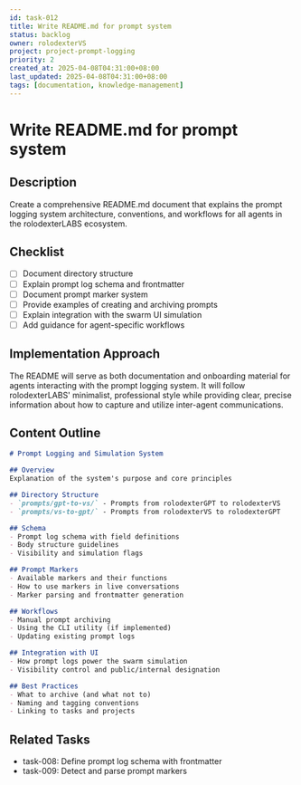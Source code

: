 ```yaml
---
id: task-012
title: Write README.md for prompt system
status: backlog
owner: rolodexterVS
project: project-prompt-logging
priority: 2
created_at: 2025-04-08T04:31:00+08:00
last_updated: 2025-04-08T04:31:00+08:00
tags: [documentation, knowledge-management]
---
```


# Write README.md for prompt system

## Description
Create a comprehensive README.md document that explains the prompt logging system architecture, conventions, and workflows for all agents in the rolodexterLABS ecosystem.

## Checklist
- [ ] Document directory structure
- [ ] Explain prompt log schema and frontmatter
- [ ] Document prompt marker system
- [ ] Provide examples of creating and archiving prompts
- [ ] Explain integration with the swarm UI simulation
- [ ] Add guidance for agent-specific workflows

## Implementation Approach
The README will serve as both documentation and onboarding material for agents interacting with the prompt logging system. It will follow rolodexterLABS' minimalist, professional style while providing clear, precise information about how to capture and utilize inter-agent communications.

## Content Outline

```md
# Prompt Logging and Simulation System

## Overview
Explanation of the system's purpose and core principles

## Directory Structure
- `prompts/gpt-to-vs/` - Prompts from rolodexterGPT to rolodexterVS
- `prompts/vs-to-gpt/` - Prompts from rolodexterVS to rolodexterGPT

## Schema
- Prompt log schema with field definitions
- Body structure guidelines
- Visibility and simulation flags

## Prompt Markers
- Available markers and their functions
- How to use markers in live conversations
- Marker parsing and frontmatter generation

## Workflows
- Manual prompt archiving
- Using the CLI utility (if implemented)
- Updating existing prompt logs

## Integration with UI
- How prompt logs power the swarm simulation
- Visibility control and public/internal designation

## Best Practices
- What to archive (and what not to)
- Naming and tagging conventions
- Linking to tasks and projects
```

## Related Tasks
- task-008: Define prompt log schema with frontmatter
- task-009: Detect and parse prompt markers
